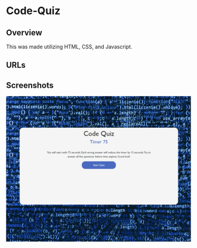# Code-Quiz

## Overview

This was made utilizing HTML, CSS, and Javascript.

## URLs

## Screenshots

![Screenshot](/images/screenshot.png "Screenshot")

